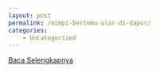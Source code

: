 ```yaml
---
layout: post
permalink: /mimpi-bertemu-ular-di-dapur/
categories:
    - Uncategorized
---
```


[Baca Selengkapnya](/08)